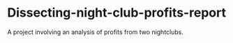 # Dissecting-night-club-profits-report
A project involving an analysis of profits from two nightclubs.
